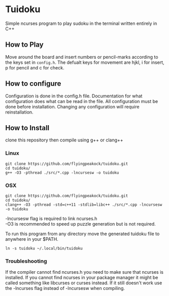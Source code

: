 # Tuidoku

Simple ncurses program to play sudoku in the terminal
written entirely in C++

## How to Play
Move around the board and insert numbers or pencil-marks
according to the keys set in ```config.h```. The defualt
keys for movement are hjkl, i for insert, p for pencil and c
for check.

## How to configure
Configuration is done in the config.h file. Documentation for 
what configuration does what can be read in the file.
All configuration must be done before installation.
Changing any configuration will require reinstallation.

## How to Install
clone this repository then compile using g++ or clang++    

### Linux
```
git clone https://github.com/flyingpeakock/tuidoku.git
cd tuidoku/
g++ -O3 -pthread ./src/*.cpp -lncursesw -o tuidoku
```
### OSX
```
git clone https://github.com/flyingpeakock/tuidoku.git
cd tuidoku/
clang++ -O3 -pthread -std=c++11 -stdlib=libc++ ./src/*.cpp -lncursesw -o tuidoku
```

-lncursesw flag is required to link ncurses.h   
-O3 is recommended to speed up puzzle generation but is not required.   

To run this program from any directory move the generated
tuidoku file to anywhere in your $PATH.
```
ln -s tuidoku ~/.local/bin/tuidoku
```

### Troubleshooting
If the compiler cannot find ncurses.h you need to make sure that ncurses is installed.
If you cannot find ncurses in your package manager it might be called something like
libcurses or curses instead. If it still doesn't work use the -lncurses flag instead
of -lncursesw when compiling.
